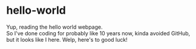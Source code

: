 # hello-world
Yup, reading the hello world webpage. </br>
So I've done coding for probably like 10 years now, kinda avoided GitHub, but it looks like I here. Welp, here's to good luck!
